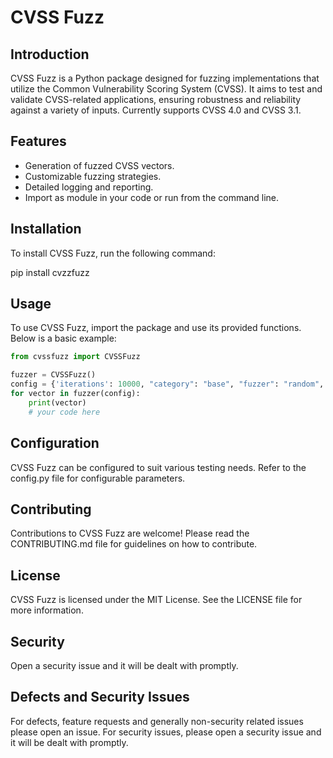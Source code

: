 # CVSS Fuzz

## Introduction
CVSS Fuzz is a Python package designed for fuzzing implementations that utilize the Common Vulnerability Scoring System (CVSS). It aims to test and validate CVSS-related applications, ensuring robustness and reliability against a variety of inputs. Currently supports CVSS 4.0 and CVSS 3.1.

## Features
- Generation of fuzzed CVSS vectors.
- Customizable fuzzing strategies.
- Detailed logging and reporting.
- Import as module in your code or run from the command line.

## Installation
To install CVSS Fuzz, run the following command:

pip install cvzzfuzz

## Usage
To use CVSS Fuzz, import the package and use its provided functions. Below is a basic example:

```python
from cvssfuzz import CVSSFuzz

fuzzer = CVSSFuzz()
config = {'iterations': 10000, "category": "base", "fuzzer": "random", "version": "4.0"}
for vector in fuzzer(config):
    print(vector) 
    # your code here
```

## Configuration
CVSS Fuzz can be configured to suit various testing needs. Refer to the config.py file for configurable parameters.

## Contributing
Contributions to CVSS Fuzz are welcome! Please read the CONTRIBUTING.md file for guidelines on how to contribute.

## License
CVSS Fuzz is licensed under the MIT License. See the LICENSE file for more information.

## Security
Open a security issue and it will be dealt with promptly.

## Defects and Security Issues
For defects, feature requests and generally non-security related issues please open an issue.
For security issues, please open a security issue and it will be dealt with promptly.
